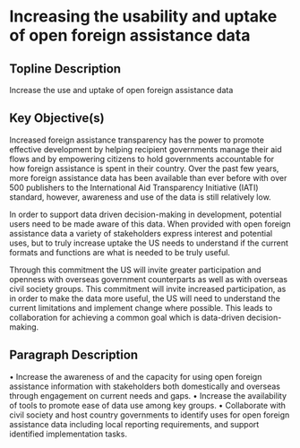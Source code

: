 # Increasing the usability and uptake of open foreign assistance data
 
## Topline Description 
Increase the use and uptake of open foreign assistance data

## Key Objective(s) 
Increased foreign assistance transparency has the power to promote effective development by helping recipient governments manage their aid flows and by empowering citizens to hold governments accountable for how foreign assistance is spent in their country. Over the past few years, more foreign assistance data has been available than ever before with over 500 publishers to the International Aid Transparency Initiative (IATI) standard, however, awareness and use of the data is still relatively low. 

In order to support data driven decision-making in development, potential users need to be made aware of this data. When provided with open foreign assistance data a variety of stakeholders express interest and potential uses, but to truly increase uptake the US needs to understand if the current formats and functions are what is needed to be truly useful.

Through this commitment the US will invite greater participation and openness with overseas government counterparts as well as with overseas civil society groups. This commitment will invite increased participation, as in order to make the data more useful, the US will need to understand the current limitations and implement change where possible. This leads to collaboration for achieving a common goal which is data-driven decision-making.

## Paragraph Description 
•	Increase the awareness of and the capacity for using open foreign assistance information with stakeholders both domestically and overseas through engagement on current needs and gaps.
•	Increase the availability of tools to promote ease of data use among key groups.
•	Collaborate with civil society and host country governments to identify uses for open foreign assistance data including local reporting requirements, and support identified implementation tasks.
